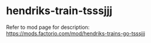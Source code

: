 # hendriks-train-tsssjjj
Refer to mod page for description:
https://mods.factorio.com/mod/hendriks-trains-go-tsssjjj
